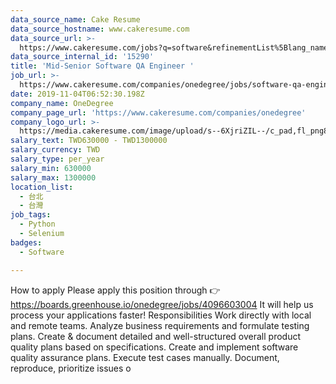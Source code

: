 ```yaml
---
data_source_name: Cake Resume
data_source_hostname: www.cakeresume.com
data_source_url: >-
  https://www.cakeresume.com/jobs?q=software&refinementList%5Blang_name%5D%5B0%5D=English&refinementList%5Bsalary_type%5D=per_year&range%5Bsalary_range%5D%5Bmin%5D=1000000&page=2
data_source_internal_id: '15290'
title: 'Mid-Senior Software QA Engineer '
job_url: >-
  https://www.cakeresume.com/companies/onedegree/jobs/software-qa-engineer-software-test-engineer-61a274
date: 2019-11-04T06:52:30.198Z
company_name: OneDegree
company_page_url: 'https://www.cakeresume.com/companies/onedegree'
company_logo_url: >-
  https://media.cakeresume.com/image/upload/s--6XjriZIL--/c_pad,fl_png8,h_200,w_200/v1642045226/dn9ctblwuesbjr2edfkx.png
salary_text: TWD630000 - TWD1300000
salary_currency: TWD
salary_type: per_year
salary_min: 630000
salary_max: 1300000
location_list:
  - 台北
  - 台灣
job_tags:
  - Python
  - Selenium
badges:
  - Software

---
```


How to apply Please apply this position through 👉 https://boards.greenhouse.io/onedegree/jobs/4096603004 It will help us process your applications faster! Responsibilities Work directly with local and remote teams. Analyze business requirements and formulate testing plans. Create & document detailed and well-structured overall product quality plans based on specifications. Create and implement software quality assurance plans. Execute test cases manually. Document, reproduce, prioritize issues o